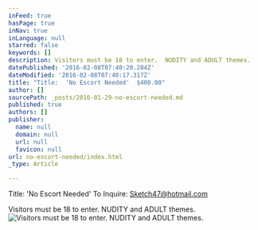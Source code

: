 ```yaml
---
inFeed: true
hasPage: true
inNav: true
inLanguage: null
starred: false
keywords: []
description: Visitors must be 18 to enter.  NUDITY and ADULT themes.
datePublished: '2016-02-08T07:40:20.284Z'
dateModified: '2016-02-08T07:40:17.317Z'
title: "Title:  'No Escort Needed'  $400.00"
author: []
sourcePath: _posts/2016-01-29-no-escort-needed.md
published: true
authors: []
publisher:
  name: null
  domain: null
  url: null
  favicon: null
url: no-escort-needed/index.html
_type: Article

---
```

Title:  'No Escort Needed'  To Inquire:  Sketch47@hotmail.com

Visitors must be 18 to enter.  NUDITY and ADULT themes.
![Visitors must be 18 to enter.  NUDITY and ADULT themes.](https://s3-us-west-2.amazonaws.com/the-grid-img/p/997658e4c7b2d7846158b02bb8b2ef1e54334ad4.jpg)